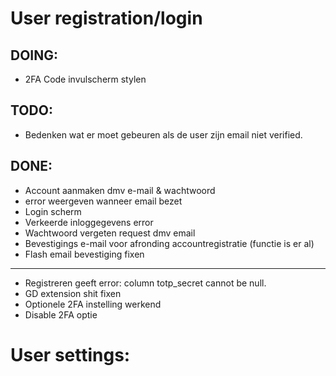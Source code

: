 # User registration/login


## DOING:

- 2FA Code invulscherm stylen



## TODO:

- Bedenken wat er moet gebeuren als de user zijn email niet verified.


## DONE:


- Account aanmaken dmv e-mail & wachtwoord
- error weergeven wanneer email bezet
- Login scherm
- Verkeerde inloggegevens error
- Wachtwoord vergeten request dmv email
- Bevestigings e-mail voor afronding accountregistratie (functie is er al)
- Flash email bevestiging fixen
--- 
- Registreren geeft error: column totp_secret cannot be null.
- GD extension shit fixen
- Optionele 2FA instelling werkend
- Disable 2FA optie


# User settings: